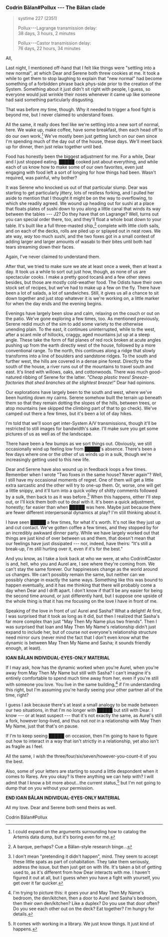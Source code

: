 ### Codrin Bălan#Pollux --- The Bălan clade

> systime 227 (2351)  
>
> Pollux---Lagrange transmission delay:  
> 38 days, 3 hours, 2 minutes
>
> Pollux---Castor transmission delay:  
> 76 days, 22 hours, 34 minutes

All,

Last night, I mentioned off-hand that I felt like things were "settling into a new normal", at which Dear and Serene both threw cookies at me. It took a while to get them to stop laughing to explain that "new normal" had become something of a forbidden phrase back phys-side prior to the creation of the System. Something about it just didn't sit right with people, I guess, so everyone would just wrinkle their noses whenever it came up like someone had said something particularly disgusting.

That was before my time, though. Why it needed to trigger a food fight is beyond me, but I never claimed to understand foxes.

All the same, it really does feel like we're settling into a new sort of normal, here. We wake up, make coffee, have some breakfast, then each head off to do our own work.[^boring] We've mostly been just getting lunch on our own since I'm spending much of the day out of the house, these days. We'll meet back up for dinner, then just relax together until bed.

Food has honestly been the biggest adjustment for me. For a while, Dear and I just stopped eating. █████ cooked just about everything, and while each of us know how to make some of our own favorites, even just engaging with food left a sort of longing for how things had been. Wasn't required, was painful, why bother?

It was Serene who knocked us out of that particular slump. Dear was starting to get particularly jittery, lots of restless forking, and I pulled her aside to mention that I thought it might be on the way to overflowing, to which she readily agreed. We wound up heading out for sushi at a place that floats plates of sushi down to you along a little canal that winds its way between the tables --- J2? Do they have that on Lagrange? Well, turns out you can special order there, too, and they'll float a whole boat down to your table. It's built like a full three-masted ship,[^barque] complete with little cloth sails, and on each of the decks, rolls are piled up or splayed out in neat rows. We ate way, *way* too much sushi, and the two foxes got in a small contest of adding larger and larger amounts of wasabi to their bites until both had tears streaming down their faces.

Again, I've never claimed to understand them.

After that, we tried to make sure we ate at least once a week, then at least a day. It took us a while to sort out just how, though, as none of us are spectacular cooks. I make a pretty good tocană and a few other stews besides, but those are mostly cold-weather food. The Odists have their own stock set of recipes, but we've had to make up a few on the fly. There have been a lot of salads, a lot of sandwiches. Still, it gives us all a chance to sit down together and just stop whatever it is we're working on, a little marker for when the day ends and the evening begins.

Evenings have largely been slow and calm, relaxing on the couch or out on the patio. We've gone exploring a few times, too. As mentioned previously, Serene redid much of the sim to add some variety to the otherwise unending plain. To the east, it continues uninterrupted, while to the west, after a scant mile of hillocks, craggy, aged mountains jut up at a steep angle. These take the form of flat planes of red rock broken at acute angles pushing up from the earth directly west of the house, followed by a more conventional range. To the north, this continues along a ridge that slowly transforms into a line of boulders and sandstone ridges. To the south and further west, the hills are covered in a dense pine forest. Directly to the south of the house, a river runs out of the mountains to travel south and east. It's lined with willows, oaks, and cottonwoods. There was much good-natured ribbing of Serene for the latter. *"Cheap plastic trees! Sneeze-factories that shed branches at the slightest breeze!"* Dear had opinions.

Our explorations have largely been to the south and west, where we've been hunting down my cairns. Serene somehow built the terrain up beneath them so that they remain dotting the slopes of the hills, between trees, or atop mountains (we skipped the climbing part of that to go check). We've camped out there a few times, but it's been a lot of day hikes.

I'm told that we'll soon get inter-System A/V transmissions, though it'll be restricted to still images for bandwidth's sake. I'll make sure you get some pictures of us as well as of the landscape.

There have been a few bumps as we sort things out. Obviously, we still occasionally wind up feeling low from █████'s absence. There's been a few days where one or the other of us winds up in a sulk, though we're increasingly getting used to this new life.

Dear and Serene have also wound up in feedback loops a few times. Remember when I wrote "Two foxes in the same house? Never again"? Well, I still have my occasional moments of regret. One of them will get a little extra sarcastic and the other will try to one-up them. Or, worse, one will get a little snippy, and it'll turn into a quick volley of shitty comments followed by a sulk, then back to as it was before.[^asitwas] When this happens, either I'll step out, or I'll kick them both out to deal with it. It's been a quick adjustment, honestly; far easier than when █████ was here. Maybe just because there are fewer different interpersonal dynamics at play? I'm still thinking about it.

I have seen █████ a few times, for what it's worth. It's not like they just up and cut contact. We've gotten coffee a few times, and they stopped by for an incredibly awkward dinner party. While we have largely worked out that things are just kind of over between us and them, that doesn't mean that our feelings have just dissipated --- nor, indeed, have theirs: "It's still a break-up, I'm still hurting over it, even if it's for the best."

And you know, as I take a look back at who we were, at who Codrin#Castor is and, hell, who you and Aurel are, I see where they're coming from. We can't stay the same forever. Our happinesses change as the world around us changes. We can't possibly remain the same, but neither can we possibly change in exactly the same ways. Something like this was bound to happen eventually, and it has me thinking that there will probably come a day when Dear and I drift apart. I don't know if that'll be any easier for being the second time around, or just differently hard, but I suppose one upside of the whole thing is that it has me focusing on the love I have in front of me.

Speaking of the love in front of us! Aurel and Sasha? What a delight! At first, I was surprised that it took as long as it did, but then I realized that Sasha's far more complex than just "May Then My Name plus two friends". Then I was surprised that Ioan and May Then My Name's relationship didn't just expand to include her, but of course not everyone's relationship structure need mirror ours (never mind the fact that I don't even know what the dynamic is between May Then My Name and Sasha; it sounds friendly enough, at least).

**IOAN BĂLAN INDIVIDUAL-EYES-ONLY MATERIAL**

If I may ask, how has the dynamic worked when you're Aurel, when you're away from May Then My Name but still with Sasha? I can't imagine it's entirely comfortable to spend much time away from her, even if you're still with someone you love. You live in the same building,[^building] if I'm understanding this right, but I'm assuming you're hardly seeing your other partner all of the time, right?

I guess I ask because there's at least a small analogy to be made between our two situations, in that I'm no longer with █████ but still with Dear. I know --- or at least suspect --- that it's not exactly the same, as Aurel's still a fork, however long-lived, and thus not *not* in a relationship with May Then My Name, just that that's on pause.

If I'm to keep seeing █████ on occasion, then I'm going to have to figure out how to interact in a way that isn't strictly in a relationship, yet also isn't as fragile as I feel.

All the same, I wish the three/four/six/seven/however-you-count-it of you the best.

Also, some of your letters are starting to sound a little despondent when it comes to Rareș. Are you okay? Is there anything we can help with? I will admit that I know a bit more about...the current status,[^library] but I'm not going to dump that on you without your permission.

**END IOAN BĂLAN INDIVIDUAL-EYES-ONLY MATERIAL**

All my love. Dear and Serene both send theirs as well.

Codrin Bălan#Pollux

[^boring]: I could expand on the arguments surrounding how to catalog the Artemis data dump, but it's boring even for me.

[^asitwas]: I don't mean "pretending it didn't happen", mind. They seem to accept these little spats as part of cohabitation. They take them seriously, address the issue, but then just get on with life. It's taken a bit of getting used to, as it's different from how Dear interacts with me. I haven't figured it out at all, but I guess when you have a fight with yourself, you get over it far quicker.

[^barque]: A barque, perhaps? Cue a Bălan-style research binge...

[^building]: I'm trying to picture this: it goes your and May Then My Name's bedroom, the den/kitchen, then a door to Aurel and Sasha's bedroom, then their own den/kitchen? Like a duplex? Do you use that door often? Do you see each other out on the deck? Eat together? I'm hungry for details.

[^library]: It comes with working in a library. We just know things. It just kind of happens.
